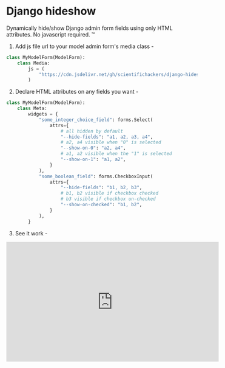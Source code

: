 # Django hideshow

Dynamically hide/show Django admin form fields using only HTML attributes. No javascript required. ™️

1. Add js file url to your model admin form's media class -

```python
class MyModelForm(ModelForm):
    class Media:
        js = (
            "https://cdn.jsdelivr.net/gh/scientifichackers/django-hideshow/hideshow.js",
        )          
```

2. Declare HTML attributes on any fields you want - 

```python
class MyModelForm(ModelForm):
    class Meta:
        widgets = {
            "some_integer_choice_field": forms.Select(
                attrs={
                    # all hidden by default
                    "--hide-fields": "a1, a2, a3, a4",
                    # a2, a4 visible when "0" is selected
                    "--show-on-0": "a2, a4",
                    # a1, a2 visible when the "1" is selected
                    "--show-on-1": "a1, a2",
                }
            ),
            "some_boolean_field": forms.CheckboxInput(
                attrs={
                    "--hide-fields": "b1, b2, b3",
                    # b1, b2 visible if checkbox checked
                    # b3 visible if checkbox un-checked
                    "--show-on-checked": "b1, b2",
                }
            ),
        }   
```

3. See it work -

<iframe width="560" height="315" src="https://www.youtube.com/embed/PeQ_uQuaTCI" frameborder="0" allow="accelerometer; autoplay; encrypted-media; gyroscope; picture-in-picture" allowfullscreen></iframe>
